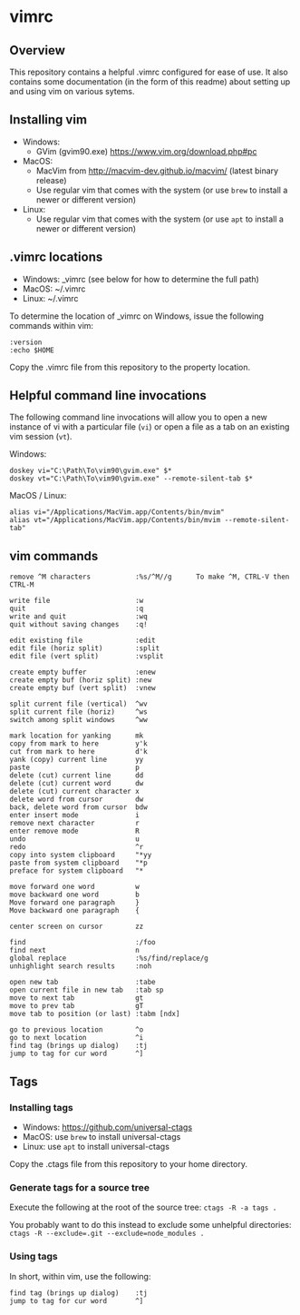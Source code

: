 # vimrc

## Overview

This repository contains a helpful .vimrc configured for ease of use. It also contains some documentation (in the form of this readme) about setting up and using vim on various sytems.

## Installing vim

- Windows:
  - GVim (gvim90.exe) https://www.vim.org/download.php#pc
- MacOS:
  - MacVim from http://macvim-dev.github.io/macvim/ (latest binary release)
  - Use regular vim that comes with the system (or use `brew` to install a newer or different version)
- Linux:
  - Use regular vim that comes with the system (or use `apt` to install a newer or different version)

## .vimrc locations 

- Windows: _vimrc (see below for how to determine the full path)
- MacOS: ~/.vimrc
- Linux: ~/.vimrc

To determine the location of _vimrc on Windows, issue the following commands within vim:

```
:version
:echo $HOME
```

Copy the .vimrc file from this repository to the property location.

## Helpful command line invocations

The following command line invocations will allow you to open a new instance of vi with a particular file (`vi`) or open a file as a tab on an existing vim session (`vt`).

Windows:
```
doskey vi="C:\Path\To\vim90\gvim.exe" $* 
doskey vt="C:\Path\To\vim90\gvim.exe" --remote-silent-tab $* 
```

MacOS / Linux:
```
alias vi="/Applications/MacVim.app/Contents/bin/mvim"
alias vt="/Applications/MacVim.app/Contents/bin/mvim --remote-silent-tab"
```

## vim commands

```
remove ^M characters           :%s/^M//g      To make ^M, CTRL-V then CTRL-M

write file                     :w
quit                           :q
write and quit                 :wq
quit without saving changes    :q! 

edit existing file             :edit
edit file (horiz split)        :split
edit file (vert split)         :vsplit

create empty buffer            :enew
create empty buf (horiz split) :new
create empty buf (vert split)  :vnew

split current file (vertical)  ^wv
split current file (horiz)     ^ws
switch among split windows     ^ww

mark location for yanking      mk
copy from mark to here         y'k
cut from mark to here          d'k
yank (copy) current line       yy
paste                          p
delete (cut) current line      dd
delete (cut) current word      dw
delete (cut) current character x
delete word from cursor        dw
back, delete word from cursor  bdw
enter insert mode              i
remove next character          r
enter remove mode              R
undo                           u
redo                           ^r
copy into system clipboard     "*yy
paste from system clipboard    "*p
preface for system clipboard   "*

move forward one word          w
move backward one word         b
Move forward one paragraph     }
Move backward one paragraph    {

center screen on cursor        zz

find                           :/foo
find next                      n
global replace                 :%s/find/replace/g
unhighlight search results     :noh

open new tab                   :tabe
open current file in new tab   :tab sp
move to next tab               gt
move to prev tab               gT
move tab to position (or last) :tabm [ndx] 

go to previous location        ^o
go to next location            ^i
find tag (brings up dialog)    :tj
jump to tag for cur word       ^]
```

## Tags

### Installing tags

- Windows: https://github.com/universal-ctags
- MacOS: use `brew` to install universal-ctags
- Linux: use `apt` to install universal-ctags

Copy the .ctags file from this repository to your home directory.

### Generate tags for a source tree

Execute the following at the root of the source tree: `ctags -R -a tags .`

You probably want to do this instead to exclude some unhelpful directories: `ctags -R --exclude=.git --exclude=node_modules .`

### Using tags

In short, within vim, use the following:

```
find tag (brings up dialog)    :tj
jump to tag for cur word       ^]
```

